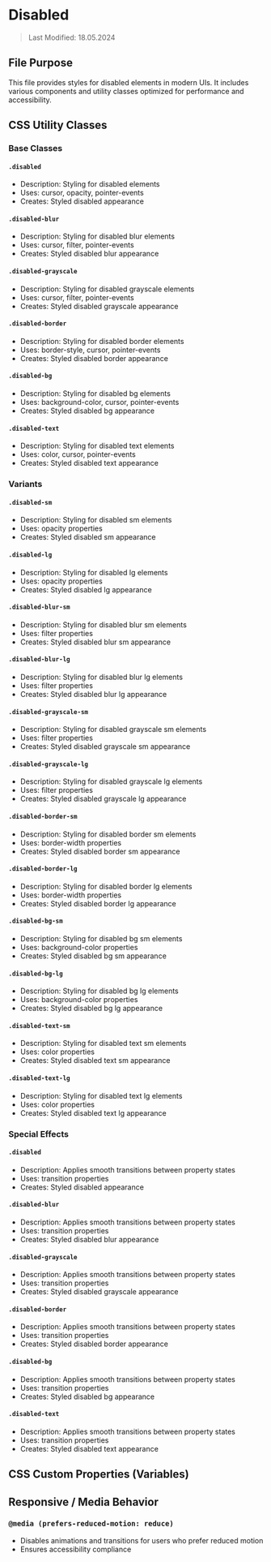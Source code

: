 # Disabled
> Last Modified: 18.05.2024

## File Purpose

This file provides styles for disabled elements in modern UIs. It includes various components and utility classes optimized for performance and accessibility.

## CSS Utility Classes

### Base Classes

#### `.disabled`
- Description: Styling for disabled elements
- Uses: cursor, opacity, pointer-events
- Creates: Styled disabled appearance

#### `.disabled-blur`
- Description: Styling for disabled blur elements
- Uses: cursor, filter, pointer-events
- Creates: Styled disabled blur appearance

#### `.disabled-grayscale`
- Description: Styling for disabled grayscale elements
- Uses: cursor, filter, pointer-events
- Creates: Styled disabled grayscale appearance

#### `.disabled-border`
- Description: Styling for disabled border elements
- Uses: border-style, cursor, pointer-events
- Creates: Styled disabled border appearance

#### `.disabled-bg`
- Description: Styling for disabled bg elements
- Uses: background-color, cursor, pointer-events
- Creates: Styled disabled bg appearance

#### `.disabled-text`
- Description: Styling for disabled text elements
- Uses: color, cursor, pointer-events
- Creates: Styled disabled text appearance

### Variants

#### `.disabled-sm`
- Description: Styling for disabled sm elements
- Uses: opacity properties
- Creates: Styled disabled sm appearance

#### `.disabled-lg`
- Description: Styling for disabled lg elements
- Uses: opacity properties
- Creates: Styled disabled lg appearance

#### `.disabled-blur-sm`
- Description: Styling for disabled blur sm elements
- Uses: filter properties
- Creates: Styled disabled blur sm appearance

#### `.disabled-blur-lg`
- Description: Styling for disabled blur lg elements
- Uses: filter properties
- Creates: Styled disabled blur lg appearance

#### `.disabled-grayscale-sm`
- Description: Styling for disabled grayscale sm elements
- Uses: filter properties
- Creates: Styled disabled grayscale sm appearance

#### `.disabled-grayscale-lg`
- Description: Styling for disabled grayscale lg elements
- Uses: filter properties
- Creates: Styled disabled grayscale lg appearance

#### `.disabled-border-sm`
- Description: Styling for disabled border sm elements
- Uses: border-width properties
- Creates: Styled disabled border sm appearance

#### `.disabled-border-lg`
- Description: Styling for disabled border lg elements
- Uses: border-width properties
- Creates: Styled disabled border lg appearance

#### `.disabled-bg-sm`
- Description: Styling for disabled bg sm elements
- Uses: background-color properties
- Creates: Styled disabled bg sm appearance

#### `.disabled-bg-lg`
- Description: Styling for disabled bg lg elements
- Uses: background-color properties
- Creates: Styled disabled bg lg appearance

#### `.disabled-text-sm`
- Description: Styling for disabled text sm elements
- Uses: color properties
- Creates: Styled disabled text sm appearance

#### `.disabled-text-lg`
- Description: Styling for disabled text lg elements
- Uses: color properties
- Creates: Styled disabled text lg appearance

### Special Effects

#### `.disabled`
- Description: Applies smooth transitions between property states
- Uses: transition properties
- Creates: Styled disabled appearance

#### `.disabled-blur`
- Description: Applies smooth transitions between property states
- Uses: transition properties
- Creates: Styled disabled blur appearance

#### `.disabled-grayscale`
- Description: Applies smooth transitions between property states
- Uses: transition properties
- Creates: Styled disabled grayscale appearance

#### `.disabled-border`
- Description: Applies smooth transitions between property states
- Uses: transition properties
- Creates: Styled disabled border appearance

#### `.disabled-bg`
- Description: Applies smooth transitions between property states
- Uses: transition properties
- Creates: Styled disabled bg appearance

#### `.disabled-text`
- Description: Applies smooth transitions between property states
- Uses: transition properties
- Creates: Styled disabled text appearance

## CSS Custom Properties (Variables)



## Responsive / Media Behavior

### `@media (prefers-reduced-motion: reduce)`
- Disables animations and transitions for users who prefer reduced motion
- Ensures accessibility compliance

